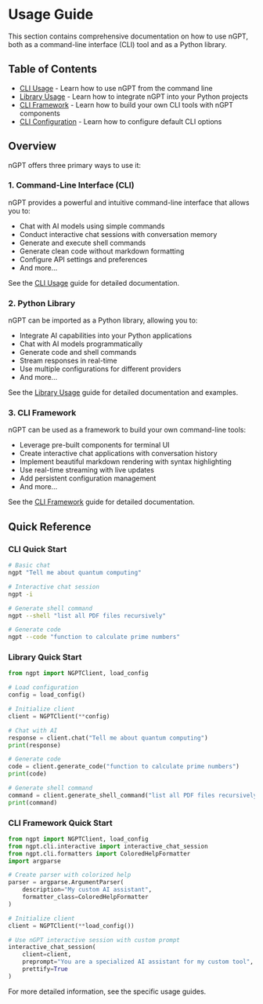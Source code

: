 # Usage Guide

This section contains comprehensive documentation on how to use nGPT, both as a command-line interface (CLI) tool and as a Python library.

## Table of Contents

- [CLI Usage](cli_usage.md) - Learn how to use nGPT from the command line
- [Library Usage](library_usage.md) - Learn how to integrate nGPT into your Python projects
- [CLI Framework](cli_framework.md) - Learn how to build your own CLI tools with nGPT components
- [CLI Configuration](cli_config.md) - Learn how to configure default CLI options

## Overview

nGPT offers three primary ways to use it:

### 1. Command-Line Interface (CLI)

nGPT provides a powerful and intuitive command-line interface that allows you to:

- Chat with AI models using simple commands
- Conduct interactive chat sessions with conversation memory
- Generate and execute shell commands
- Generate clean code without markdown formatting
- Configure API settings and preferences
- And more...

See the [CLI Usage](cli_usage.md) guide for detailed documentation.

### 2. Python Library

nGPT can be imported as a Python library, allowing you to:

- Integrate AI capabilities into your Python applications
- Chat with AI models programmatically
- Generate code and shell commands
- Stream responses in real-time
- Use multiple configurations for different providers
- And more...

See the [Library Usage](library_usage.md) guide for detailed documentation and examples.

### 3. CLI Framework

nGPT can be used as a framework to build your own command-line tools:

- Leverage pre-built components for terminal UI 
- Create interactive chat applications with conversation history
- Implement beautiful markdown rendering with syntax highlighting
- Use real-time streaming with live updates
- Add persistent configuration management
- And more...

See the [CLI Framework](cli_framework.md) guide for detailed documentation.

## Quick Reference

### CLI Quick Start

```bash
# Basic chat
ngpt "Tell me about quantum computing"

# Interactive chat session
ngpt -i

# Generate shell command
ngpt --shell "list all PDF files recursively"

# Generate code
ngpt --code "function to calculate prime numbers"
```

### Library Quick Start

```python
from ngpt import NGPTClient, load_config

# Load configuration
config = load_config()

# Initialize client
client = NGPTClient(**config)

# Chat with AI
response = client.chat("Tell me about quantum computing")
print(response)

# Generate code
code = client.generate_code("function to calculate prime numbers")
print(code)

# Generate shell command
command = client.generate_shell_command("list all PDF files recursively")
print(command)
```

### CLI Framework Quick Start

```python
from ngpt import NGPTClient, load_config
from ngpt.cli.interactive import interactive_chat_session
from ngpt.cli.formatters import ColoredHelpFormatter
import argparse

# Create parser with colorized help
parser = argparse.ArgumentParser(
    description="My custom AI assistant",
    formatter_class=ColoredHelpFormatter
)

# Initialize client
client = NGPTClient(**load_config())

# Use nGPT interactive session with custom prompt
interactive_chat_session(
    client=client,
    preprompt="You are a specialized AI assistant for my custom tool",
    prettify=True
)
```

For more detailed information, see the specific usage guides. 